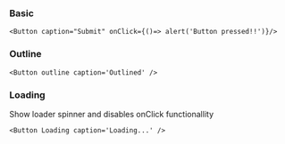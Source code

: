 ### Basic

```
<Button caption="Submit" onClick={()=> alert('Button pressed!!')}/>
```

### Outline

```
<Button outline caption='Outlined' />
```

### Loading

Show loader spinner and disables onClick functionallity

```
<Button Loading caption='Loading...' />
```
